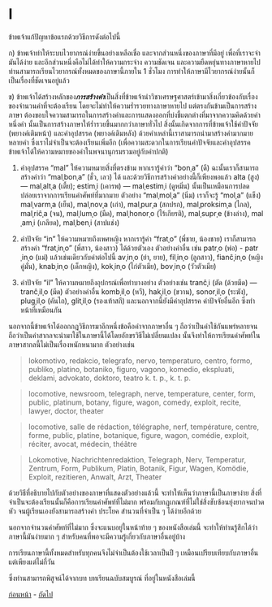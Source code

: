 <link href="markdown.css" rel="stylesheet">

# I

ข้าพเจ้าแก้ปัญหาข้อแรกด้วยวิธีการดังต่อไปนี้

ก) ข้าพเจ้าทำให้ระบบไวยากรณ์ง่ายขึ้นอย่างเหลือเชื่อ และจากส่วนหนึ่งของภาษาที่มีอยู่ เพื่อที่เราจะจำมันได้ง่าย และอีกส่วนหนึ่งคือไม่ได้ทำให้ความกระจ่าง ความชัดเจน และความยืดหยุ่นทางภาษาหายไป ท่านสามารถเรียนไวยากรณ์ทั้งหมดของภาษานี้ภายใน  1 ชั่วโมง  การทำให้ภาษามีไวยากรณ์ง่ายนั้นก็เป็นเรื่องที่ชัดเจนอยู่แล้ว

ข) ข้าพเจ้าได้สร้างหลักของ***การสร้างคำ***เป็นสิ่งที่ข้าพเจ้านำวิชาเศรษฐศาสตร์เข้ามาสิ่งเกี่ยวข้องกับเรื่องของจำนวนคำที่จะต้องเรียน โดยจะไม่ทำให้ความร่ำรวยทางภาษาหายไป แต่ตรงกันข้ามเป็นการสร้างภาษา ต้องขอบใจความสามารถในการสร้างคำและการแสดงออกที่บ่งชี้แตกต่างที่มาจากความคิดด้วยคำหนึ่งคำ นั้นเป็นการสร้างภาษาให้ร่ำรวยขึ้นมากกว่าภาษาทั่วไป สิ่งนั้นเกิดจากการที่ข้าพเจ้าใช้คำปัจจัย  (พยางค์เติมหน้า) และคำอุปสรรค (พยางค์เติมหลัง) ด้วยคำเหล่านี้เราสามารถนำมาสร้างคำมากมายหลายคำ ซึ่งเราไม่จำเป็นจะต้องเรียนเพิ่มอีก (เพื่อความสะดวกในการเรียนคำปัจจัยและคำอุปสรรค ข้าพเจ้าได้ให้ความหมายของคำในพจนานุกรมรวมอยู่กับคำปกติ)

1) คำอุปสรรค “mal” ให้ความหมายสิ่งที่ตรงข้าม หากเรารู้คำว่า “bonˌa” (ดี) ฉะนั้นเราก็สามารถสร้างคำว่า “malˌbonˌa” (ชั่ว, เลว) ได้ และด้วยวิธีการสร้างคำอย่างนี้ก็เพียงพอแล้ว alta (สูง) — malˌaltˌa (เตี้ย); estimˌi (เคารพ) — malˌestimˌi (ดูหมิ่น) นั้นเป็นเหมือนการปลดปล่อยเราจากการเรียนคำศัพท์ที่มากมาย ตัวอย่าง “malˌmolˌa” (นิ่ม) เราก็จะรู้ “molˌa” (แข็ง)  malˌvarmˌa (เย็น), malˌnovˌa (เก่า), malˌpurˌa (สกปรก), malˌproksimˌa (ไกล), malˌriĉˌa (จน), malˌlumˌo (มืด), malˌhonorˌo (ไร้เกียรติ), malˌsuprˌe (ข้างล่าง), malˌamˌi (เกลียด), malˌbenˌi (สาปแช่ง)

2) คำปัจจัย “in”  ให้ความหมายถึงเพศหญิง หากเรารู้คำ “fratˌo” (พี่ชาย, น้องชาย) เราก็สามารถสร้างคำ “fratˌinˌo” (พี่สาว, น้องสาว) ได้ด้วยตัวเอง ตัวอย่างคำอื่น เช่น patrˌo (พ่อ) - patrˌinˌo (แม่) แล้วเช่นเดียวกับคำต่อไปนี้ avˌinˌo (ย่า, ยาย), filˌinˌo (ลูกสาว), fianĉˌinˌo (หญิงคู่มั่น), knabˌinˌo (เด็กหญิง), kokˌinˌo (ไก่ตัวเมีย), bovˌinˌo (วัวตัวเมีย)

3) คำปัจจัย “il”  ให้ความหมายถึงอุปกรณ์เพื่อทำบางอย่าง ตัวอย่างเช่น  tranĉˌi (ตัด (ด้วยมีด) — tranĉˌilˌo (มีด) ตัวอย่างคำอื่น kombˌilˌo (หวี), hakˌilˌo (ขวาน), sonorˌilˌo (ระฆัง), plugˌilˌo (คันไถ), glitˌilˌo (รองเท้าสกี) และนอกจากนี้ยังมีคำอุปสรรค คำปัจจัยอื่นอีก ซึ่งทำหน้าที่เหมือนกัน

นอกจากนี้ข้าพเจ้าได้ออกกฎวิธีการมาอีกหนึ่งข้อคือคำจากภาษาอื่น ๆ ถือว่าเป็นคำใช้กันแพร่หลายจนถือว่าเป็นคำสากลจะนำมาใช้ในภาษานี้ได้โดยอักขรวิธีไม่เปลี่ยนแปลง นั้นจึงทำให้การเรียนคำศัพท์ในภาษาสากลนี้ไม่เป็นเรื่องหนักหนามาก ตัวอย่างเช่น

> lokomotivo, redakcio, telegrafo, nervo, temperaturo, centro, formo, publiko, platino, botaniko, figuro, vagono, komedio, ekspluati, deklami, advokato, doktoro, teatro k. t. p., k. t. p.

> locomotive, newsroom, telegraph, nerve, temperature, center, form, public, platinum, botany, figure, wagon, comedy, exploit, recite, lawyer, doctor, theater

> locomotive, salle de rédaction, télégraphe, nerf, température, centre, forme, public, platine, botanique, figure, wagon, comédie, exploit, réciter, avocat, médecin, théâtre

> Lokomotive, Nachrichtenredaktion, Telegraph, Nerv, Temperatur, Zentrum, Form, Publikum, Platin, Botanik, Figur, Wagen, Komödie, Exploit, rezitieren, Anwalt, Arzt, Theater

ด้วยวิธีที่อธิบายไปกับตัวอย่างของภาษาที่แสดงตัวอย่างแล้วนี้ จะทำให้เห็นว่าภาษานี้เป็นภาษาง่าย สิ่งที่จำเป็นจะต้องเรียนนั้นก็คือการเรียนคำศัพท์ที่ไม่มาก พร้อมกับกฎเกณฑ์ที่ไม่ใช่สิ่งซับซ้อนยุ่งยากจนปวดหัว จนผู้เรียนเองยังสามารถสร้างคำ ประโยค สำนวนที่จำเป็น ๆ ได้ง่ายอีกด้วย

นอกจากจำนวนคำศัพท์ที่ไม่มาก ซึ่งจะแนบอยู่ในหน้าท้าย ๆ ของหนังสือเล่มนี้ จะทำให้ท่านรู้สึกได้ว่าภาษานี้มันง่ายมาก ๆ สำหรับคนที่พอจะมีความรู้เกี่ยวกับภาษาอื่นอยู่บ้าง

การเรียนภาษานี้ทั้งหมดสำหรับทุกคนจึงไม่จำเป็นต้องใช้เวลาเป็นปี ๆ เหมือนเปรียบเทียบกับภาษาอื่น แต่เพียงแต่ไม่กี่วัน

ซึ่งท่านสามารถพิสูจน์ได้จากบท บทเรียนฉบับสมบูรณ์ ที่อยู่ในหนังสือเล่มนี้

[ก่อนหน้า](./3.md) - [ถัดไป](./5.md)
